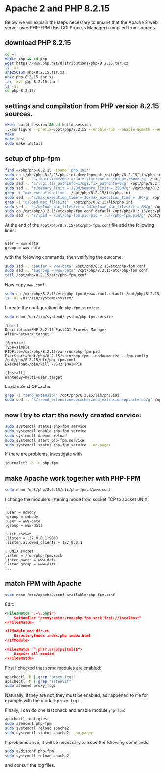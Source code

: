 # Apache 2 and PHP 8.2.15

Below we will explain the steps necessary to ensure that the Apache 2 web server uses PHP-FPM (FastCGI Process Manager) compiled from sources.

## download PHP 8.2.15

```bash
cd ~
mkdir php && cd php
wget https://www.php.net/distributions/php-8.2.15.tar.xz
ls -al
sha256sum php-8.2.15.tar.xz
unxz php-8.2.15.tar.xz
tar -xvf php-8.2.15.tar
ls -al
cd php-8.2.15/
```

## settings and compilation from PHP version 8.2.15 sources.

```bash
mkdir build_session && cd build_session
../configure --prefix=/opt/php/8.2.15 --enable-fpm --enable-bcmath --enable-opcache --enable-ftp --with-openssl --disable-cgi --enable-mbstring --with-curl --with-mysqli --with-pdo-mysql --enable-intl --with-zlib --with-bz2 --enable-gd --with-jpeg --with-gettext --with-gmp --with-xsl --enable-zts --enable-gcov --enable-debug
make
make test
sudo make install
```

## setup of php-fpm

```bash
find ~/php/php-8.2.15 -iname 'php.ini*'
sudo cp ~/php/php-8.2.15/php.ini-development /opt/php/8.2.15/lib/php.ini
sudo sed -i 's/;date.timezone =/date.timezone = "Europe\/Rome"/g' /opt/php/8.2.15/lib/php.ini
sudo sed -i 's/;cgi.fix_pathinfo=1/cgi.fix_pathinfo=0/g' /opt/php/8.2.15/lib/php.ini
sudo sed -i 's/memory_limit = 128M/memory_limit = 256M/g' /opt/php/8.2.15/lib/php.ini
grep -i "max_execution_time"  /opt/php/8.2.15/lib/php.ini
sudo sed -i 's/max_execution_time = 30/max_execution_time = 100/g' /opt/php/8.2.15/lib/php.ini
grep -i "upload_max_filesize"  /opt/php/8.2.15/lib/php.ini
sudo sed -i 's/upload_max_filesize = 2M/upload_max_filesize = 8M/g' /opt/php/8.2.15/lib/php.ini
sudo cp /opt/php/8.2.15/etc/php-fpm.conf.default /opt/php/8.2.15/etc/php-fpm.conf
sudo sed -i 's/;pid = run\/php-fpm.pid/pid = run\/php-fpm.pid/g' /opt/php/8.2.15/etc/php-fpm.conf
```

At the end of the `/opt/php/8.2.15/etc/php-fpm.conf` file add the following lines:

```text
...
user = www-data
group = www-data
```

with the following commands, then verifying the outcome:

```bash
sudo sed -i '$auser = www-data' /opt/php/8.2.15/etc/php-fpm.conf
sudo sed -i '$agroup = www-data' /opt/php/8.2.15/etc/php-fpm.conf
tail /opt/php/8.2.15/etc/php-fpm.conf
```

Now copy `www.conf`:

```bash
sudo cp /opt/php/8.2.15/etc/php-fpm.d/www.conf.default /opt/php/8.2.15/etc/php-fpm.d/www.conf
ls -al /usr/lib/systemd/system/
```

I create the configuration file `php-fpm.service`:

```bash
sudo nano /usr/lib/systemd/system/php-fpm.service
```

```text
[Unit]
Description=PHP 8.2.15 FastCGI Process Manager
After=network.target

[Service]
Type=simple
PIDFile=/opt/php/8.2.15/var/run/php-fpm.pid
ExecStart=/opt/php/8.2.15/sbin/php-fpm --nodaemonize --fpm-config /opt/php/8.2.15/etc/php-fpm.conf
ExecReload=/bin/kill -USR2 $MAINPID

[Install]
WantedBy=multi-user.target
```

Enable Zend OPcache:

```bash
grep -i "zend_extension" /opt/php/8.2.15/lib/php.ini
sudo sed -i 's/;zend_extension=opcache/zend_extension=opcache.so/g' /opt/php/8.2.15/lib/php.ini
```

## now I try to start the newly created service:

```bash
sudo systemctl status php-fpm.service
sudo systemctl enable php-fpm.service
sudo systemctl daemon-reload
sudo systemctl start php-fpm.service
sudo systemctl status php-fpm.service --no-pager
```

If there are problems, investigate with:

```bash
journalctl -b -u php-fpm
```

## make Apache work together with PHP-FPM

```bash
sudo nano /opt/php/8.2.15/etc/php-fpm.d/www.conf
```

I change the module's listening mode from socket TCP to socket UNIX:

```text
...
;user = nobody
;group = nobody
;user = www-data
;group = www-data

; TCP socket
;listen = 127.0.0.1:9000
;listen.allowed_clients = 127.0.0.1

; UNIX socket
listen = /run/php-fpm.sock
listen.owner = www-data
listen.group = www-data
...
```

## match FPM with Apache

```bash
sudo nano /etc/apache2/conf-available/php-fpm.conf
```

Edit:

```xml
<FilesMatch ".+\.php$">
    SetHandler "proxy:unix:/run/php-fpm.sock|fcgi://localhost"
</FilesMatch>

<IfModule mod_dir.c>
    DirectoryIndex index.php index.html
</IfModule>

<FilesMatch "^.ph(?:ar|p|ps|tml)$">
    Require all denied
</FilesMatch>
```

First I checked that some modules are enabled:

```bash
apachectl -M | grep "proxy_fcgi"
apachectl -M | grep "setenvif"
sudo a2enmod proxy_fcgi
```

Naturally, if they are not, they must be enabled, as happened to me for example with the module `proxy_fcgi`.

Finally, I can do one last check and enable module `php-fpm`:

```bash
apachectl configtest
sudo a2enconf php-fpm
sudo systemctl reload apache2
sudo systemctl status apache2 --no-pager
```

If problems arise, it will be necessary to issue the following commands: 

```bash
sudo a2disconf php-fpm
sudo systemctl reload apache2
```

and consult the log files.
